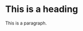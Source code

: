 <html lang="en">
<head>
</head>
<body>

<h1>This is a heading</h1>
<p>This is a paragraph.</p>

</body>
</html>
